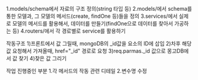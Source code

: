 1.models/schema에서 자료의 구조 정의(string 타입 등)
2.models/에서 schema를 통한 모델과, 그 모델의 메서드(create, findOne 등)들을 정의
3.services/에서 실제로 모델의 메서드를 활용해서, 데이터를 만들기(findOne으로 데이터를 찾아서 가공하는 등)
4.routers/에서 각 경로별로 service를 활용하기

작동구조
1)프론트에서 값 그릴때, mongoDB의 _id값을 요소의 ID에 삽입
2)차후 해당값 요청해서 가져올때, href="_id" 경로로 요청
3)req.parmas._id 값으로 몽고DB에서 값 찾기
4)찾은 값 그리기

작업 진행중인 부분
1.각 메서드의 작동 관련 디테일
2.변수명 수정